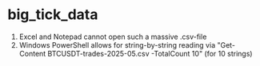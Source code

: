 # big_tick_data

1. Excel and Notepad cannot open such a massive .csv-file
2. Windows PowerShell allows for string-by-string reading via "Get-Content BTCUSDT-trades-2025-05.csv -TotalCount 10" (for 10 strings)